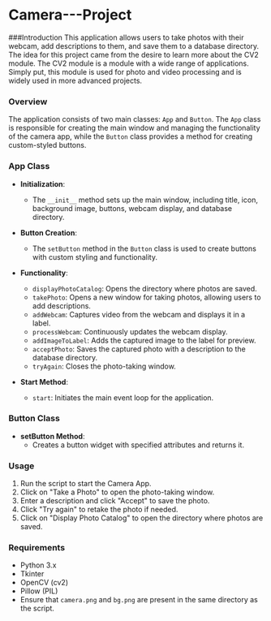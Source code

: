 # Camera---Project

###Introduction 
This application allows users to take photos with their webcam, add descriptions to them, and save them to a database directory. The idea for this project came from the desire to learn more about the CV2 module. The CV2 module is a module with a wide range of applications. Simply put, this module is used for photo and video processing and is widely used in more advanced projects.

### Overview
The application consists of two main classes: `App` and `Button`. The `App` class is responsible for creating the main window and managing the functionality of the camera app, while the `Button` class provides a method for creating custom-styled buttons.

### App Class
- **Initialization**:
  - The `__init__` method sets up the main window, including title, icon, background image, buttons, webcam display, and database directory.
  
- **Button Creation**:
  - The `setButton` method in the `Button` class is used to create buttons with custom styling and functionality.

- **Functionality**:
  - `displayPhotoCatalog`: Opens the directory where photos are saved.
  - `takePhoto`: Opens a new window for taking photos, allowing users to add descriptions.
  - `addWebcam`: Captures video from the webcam and displays it in a label.
  - `processWebcam`: Continuously updates the webcam display.
  - `addImageToLabel`: Adds the captured image to the label for preview.
  - `acceptPhoto`: Saves the captured photo with a description to the database directory.
  - `tryAgain`: Closes the photo-taking window.

- **Start Method**:
  - `start`: Initiates the main event loop for the application.

### Button Class
- **setButton Method**:
  - Creates a button widget with specified attributes and returns it.

### Usage
1. Run the script to start the Camera App.
2. Click on "Take a Photo" to open the photo-taking window.
3. Enter a description and click "Accept" to save the photo.
4. Click "Try again" to retake the photo if needed.
5. Click on "Display Photo Catalog" to open the directory where photos are saved.

### Requirements
- Python 3.x
- Tkinter
- OpenCV (cv2)
- Pillow (PIL)
- Ensure that `camera.png` and `bg.png` are present in the same directory as the script.
